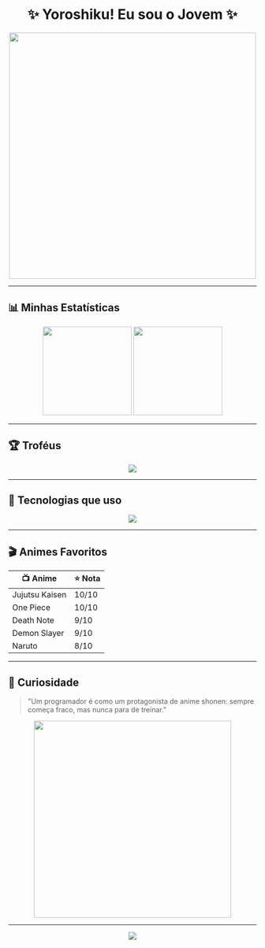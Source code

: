 <h1 align="center">✨ Yoroshiku! Eu sou o Jovem ✨</h1>

<p align="center">
  <img src="https://media.tenor.com/GfRP5qXJHfMAAAAC/gojo-satoru.gif" width="500">
</p>

---

## 📊 Minhas Estatísticas
<p align="center">
  <img height="180em" src="https://github-readme-stats.vercel.app/api?username=SEU-USUARIO&show_icons=true&theme=tokyonight&count_private=true" />
  <img height="180em" src="https://github-readme-streak-stats.herokuapp.com/?user=SEU-USUARIO&theme=tokyonight" />
</p>

---

## 🏆 Troféus
<p align="center">
  <img src="https://github-profile-trophy.vercel.app/?username=SEU-USUARIO&theme=tokyonight&no-frame=true&row=1&column=6" />
</p>

---

## 🎯 Tecnologias que uso
<p align="center">
  <img src="https://skillicons.dev/icons?i=html,css,js,php,python,mysql,git,github,vscode,linux&theme=light" />
</p>

---

## 🎬 Animes Favoritos
| 📺 Anime | ⭐ Nota |
|----------|--------|
| Jujutsu Kaisen | 10/10 |
| One Piece | 10/10 |
| Death Note | 9/10 |
| Demon Slayer | 9/10 |
| Naruto | 8/10 |

---

## 📌 Curiosidade
> "Um programador é como um protagonista de anime shonen: sempre começa fraco, mas nunca para de treinar."

<p align="center">
  <img src="https://media.tenor.com/rmfwKQlzTrgAAAAC/itachi-naruto.gif" width="400">
</p>

---

<p align="center">
  <img src="https://komarev.com/ghpvc/?username=SEU-USUARIO&label=Visualizações&color=blue&style=flat" />
</p>
